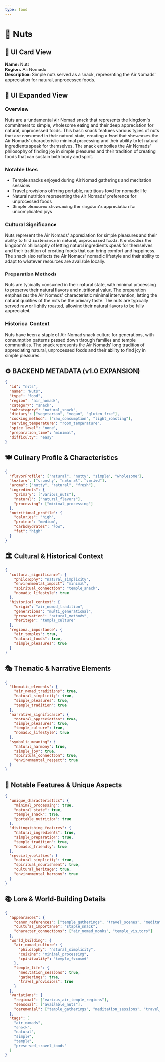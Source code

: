 ```yaml
---
type: food
---
```


# 🥜 Nuts

## 🎴 UI Card View

**Name:** Nuts  
**Region:** Air Nomads  
**Description:** Simple nuts served as a snack, representing the Air Nomads' appreciation for natural, unprocessed foods.

## 📖 UI Expanded View

### Overview
Nuts are a fundamental Air Nomad snack that represents the kingdom's commitment to simple, wholesome eating and their deep appreciation for natural, unprocessed foods. This basic snack features various types of nuts that are consumed in their natural state, creating a food that showcases the Air Nomads' characteristic minimal processing and their ability to let natural ingredients speak for themselves. The snack embodies the Air Nomads' philosophy of finding joy in simple pleasures and their tradition of creating foods that can sustain both body and spirit.

### Notable Uses
- Temple snacks enjoyed during Air Nomad gatherings and meditation sessions
- Travel provisions offering portable, nutritious food for nomadic life
- Natural nutrition representing the Air Nomads' preference for unprocessed foods
- Simple pleasures showcasing the kingdom's appreciation for uncomplicated joys

### Cultural Significance
Nuts represent the Air Nomads' appreciation for simple pleasures and their ability to find sustenance in natural, unprocessed foods. It embodies the kingdom's philosophy of letting natural ingredients speak for themselves and their tradition of creating foods that can bring comfort and happiness. The snack also reflects the Air Nomads' nomadic lifestyle and their ability to adapt to whatever resources are available locally.

### Preparation Methods
Nuts are typically consumed in their natural state, with minimal processing to preserve their natural flavors and nutritional value. The preparation emphasizes the Air Nomads' characteristic minimal intervention, letting the natural qualities of the nuts be the primary taste. The nuts are typically served raw or lightly roasted, allowing their natural flavors to be fully appreciated.

### Historical Context
Nuts have been a staple of Air Nomad snack culture for generations, with consumption patterns passed down through families and temple communities. The snack represents the Air Nomads' long tradition of appreciating natural, unprocessed foods and their ability to find joy in simple pleasures.

## ⚙️ BACKEND METADATA (v1.0 EXPANSION)

```json
{
  "id": "nuts",
  "name": "Nuts",
  "type": "food",
  "region": "air_nomads",
  "category": "snack",
  "subcategory": "natural_snack",
  "dietary": ["vegetarian", "vegan", "gluten_free"],
  "cooking_method": ["raw_consumption", "light_roasting"],
  "serving_temperature": "room_temperature",
  "spice_level": "none",
  "preparation_time": "minimal",
  "difficulty": "easy"
}
```

## 🍽️ Culinary Profile & Characteristics

```json
{
  "flavorProfile": ["natural", "nutty", "simple", "wholesome"],
  "texture": ["crunchy", "natural", "varied"],
  "aroma": ["nutty", "natural", "fresh"],
  "ingredients": {
    "primary": ["various_nuts"],
    "natural": ["natural_flavors"],
    "processing": ["minimal_processing"]
  },
  "nutritional_profile": {
    "calories": "high",
    "protein": "medium",
    "carbohydrates": "low",
    "fat": "high"
  }
}
```

## 🏛️ Cultural & Historical Context

```json
{
  "cultural_significance": {
    "philosophy": "natural_simplicity",
    "environmental_impact": "minimal",
    "spiritual_connection": "temple_snack",
    "nomadic_lifestyle": true
  },
  "historical_context": {
    "origin": "air_nomad_tradition",
    "generations": "multi_generational",
    "preservation": "natural_methods",
    "heritage": "temple_culture"
  },
  "regional_importance": {
    "air_temples": true,
    "natural_foods": true,
    "simple_pleasures": true
  }
}
```

## 🎭 Thematic & Narrative Elements

```json
{
  "thematic_elements": {
    "air_nomad_traditions": true,
    "natural_simplicity": true,
    "simple_pleasures": true,
    "temple_tradition": true
  },
  "narrative_significance": {
    "natural_appreciation": true,
    "simple_pleasures": true,
    "temple_culture": true,
    "nomadic_lifestyle": true
  },
  "symbolic_meaning": {
    "natural_harmony": true,
    "simple_joy": true,
    "spiritual_connection": true,
    "environmental_respect": true
  }
}
```

## 🌟 Notable Features & Unique Aspects

```json
{
  "unique_characteristics": {
    "minimal_processing": true,
    "natural_state": true,
    "temple_snack": true,
    "portable_nutrition": true
  },
  "distinguishing_features": {
    "natural_ingredients": true,
    "simple_preparation": true,
    "temple_tradition": true,
    "nomadic_friendly": true
  },
  "special_qualities": {
    "natural_simplicity": true,
    "spiritual_nourishment": true,
    "cultural_heritage": true,
    "environmental_harmony": true
  }
}
```

## 📚 Lore & World-Building Details

```json
{
  "appearances": {
    "canon_references": ["temple_gatherings", "travel_scenes", "meditation_practices", "cultural_events"],
    "cultural_importance": "staple_snack",
    "character_connections": ["air_nomad_monks", "temple_visitors"]
  },
  "world_building": {
    "air_nomad_culture": {
      "philosophy": "natural_simplicity",
      "cuisine": "minimal_processing",
      "spirituality": "temple_focused"
    },
    "temple_life": {
      "meditation_sessions": true,
      "gatherings": true,
      "travel_provisions": true
    }
  },
  "variations": {
    "regional": ["various_air_temple_regions"],
    "seasonal": ["available_nuts"],
    "ceremonial": ["temple_gatherings", "meditation_sessions", "travel_provisions"]
  },
  "tags": [
    "air_nomads",
    "snack",
    "natural",
    "simple",
    "temple",
    "preserved_travel_foods"
  ]
}
```
